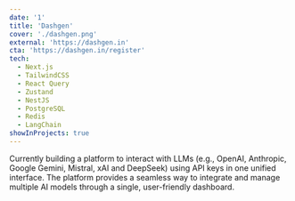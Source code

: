 ```yaml
---
date: '1'
title: 'Dashgen'
cover: './dashgen.png'
external: 'https://dashgen.in'
cta: 'https://dashgen.in/register'
tech:
  - Next.js
  - TailwindCSS
  - React Query
  - Zustand
  - NestJS
  - PostgreSQL
  - Redis
  - LangChain
showInProjects: true
---
```


Currently building a platform to interact with LLMs (e.g., OpenAI, Anthropic, Google Gemini, Mistral, xAI and DeepSeek) using API keys in one unified interface. The platform provides a seamless way to integrate and manage multiple AI models through a single, user-friendly dashboard.

